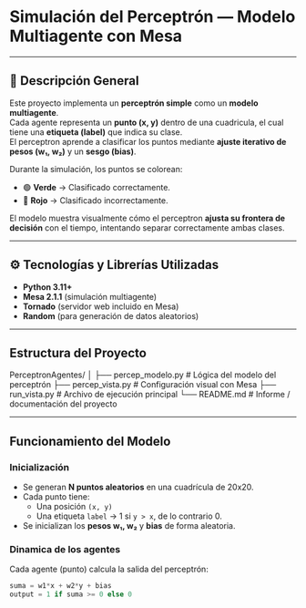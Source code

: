 #  Simulación del Perceptrón — Modelo Multiagente con Mesa


---

## 📘 Descripción General

Este proyecto implementa un **perceptrón simple** como un **modelo multiagente**.  
Cada agente representa un **punto (x, y)** dentro de una cuadricula, el cual tiene una **etiqueta (label)** que indica su clase.  
El perceptron aprende a clasificar los puntos mediante **ajuste iterativo de pesos (w₁, w₂)** y un **sesgo (bias)**.

Durante la simulación, los puntos se colorean:
- 🟢 **Verde** → Clasificado correctamente.  
- 🔴 **Rojo** → Clasificado incorrectamente.

El modelo muestra visualmente cómo el perceptron **ajusta su frontera de decisión** con el tiempo, intentando separar correctamente ambas clases.

---

## ⚙️ Tecnologías y Librerías Utilizadas

- **Python 3.11+**
- **Mesa 2.1.1** (simulación multiagente)
- **Tornado** (servidor web incluido en Mesa)
- **Random** (para generación de datos aleatorios)

---

##  Estructura del Proyecto

PerceptronAgentes/
│
├── percep_modelo.py # Lógica del modelo del perceptrón
├── percep_vista.py # Configuración visual con Mesa
├── run_vista.py # Archivo de ejecución principal
└── README.md # Informe / documentación del proyecto



---

##  Funcionamiento del Modelo

### Inicialización
- Se generan **N puntos aleatorios** en una cuadrícula de 20x20.
- Cada punto tiene:
  - Una posición `(x, y)`
  - Una etiqueta `label` → 1 si `y > x`, de lo contrario 0.
- Se inicializan los **pesos w₁, w₂** y **bias** de forma aleatoria.

###  Dinamica de los agentes
Cada agente (punto) calcula la salida del perceptrón:
```python
suma = w1*x + w2*y + bias
output = 1 if suma >= 0 else 0
```
